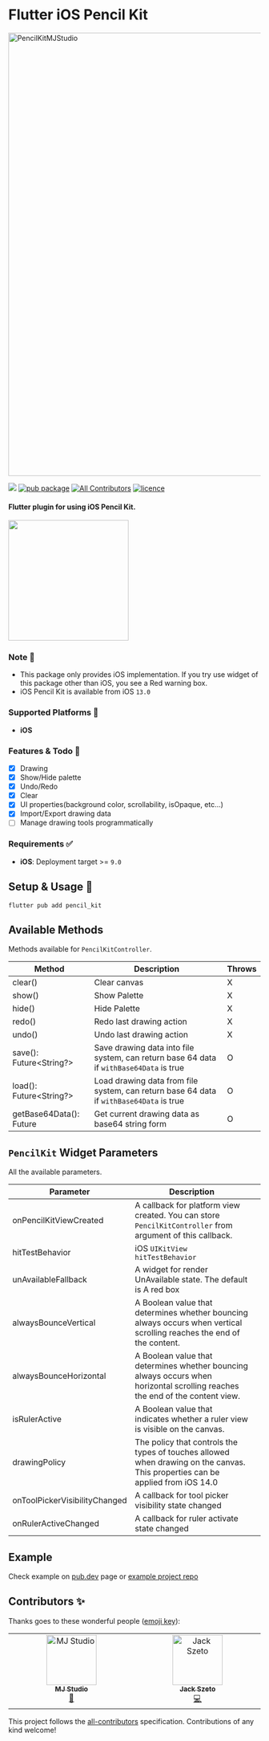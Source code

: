 # Flutter iOS Pencil Kit

<img width="883" alt="PencilKitMJStudio" src="https://user-images.githubusercontent.com/33388801/197379199-56d74575-6f80-4afe-b916-6b09efc4c256.png">


[![](https://github.com/mj-studio-library/flutter-pencilkit/actions/workflows/analyze_and_test.yml/badge.svg?branch=main)](https://github.com/mj-studio-library/flutter-pencilkit)
[![pub package](https://img.shields.io/pub/v/pencil_kit.svg)](https://pub.dev/packages/pencil_kit)
[![All Contributors](https://img.shields.io/badge/all_contributors-1-blue.svg?style=flat-square)](#contributors-)
[![licence](https://img.shields.io/badge/licence-MIT-blue.svg)](https://github.com/mj-studio-library/flutter-pencilkit/blob/main/LICENSE)

#### Flutter plugin for using iOS Pencil Kit.

<img src="https://user-images.githubusercontent.com/33388801/197273399-e602b742-87bc-4e59-85fe-76b80915f448.png" width=240/>

### Note 📒

- This package only provides iOS implementation. If you try use widget of this package other than
  iOS, you see a Red warning box.
- iOS Pencil Kit is available from iOS `13.0`

### Supported Platforms 📱

- **iOS**

### Features & Todo 🌟

- [x] Drawing
- [x] Show/Hide palette
- [x] Undo/Redo
- [x] Clear
- [x] UI properties(background color, scrollability, isOpaque, etc...)
- [x] Import/Export drawing data
- [ ] Manage drawing tools programmatically

### Requirements ✅

* **iOS**: Deployment target >= `9.0`

## Setup & Usage 🎉

```shell
flutter pub add pencil_kit
```

## Available Methods

Methods available for `PencilKitController`.

| Method                          | Description                                                                             | Throws |
|---------------------------------|-----------------------------------------------------------------------------------------|--------|
| clear()                         | Clear canvas                                                                            | X      |
| show()                          | Show Palette                                                                            | X      |
| hide()                          | Hide Palette                                                                            | X      |
| redo()                          | Redo last drawing action                                                                | X      |
| undo()                          | Undo last drawing action                                                                | X      |
| save(): Future<String?>         | Save drawing data into file system, can return base 64 data if `withBase64Data` is true | O      |
| load(): Future<String?>         | Load drawing data from file system, can return base 64 data if `withBase64Data` is true | O      |
| getBase64Data(): Future<String> | Get current drawing data as base64 string form                                          | O      |

## `PencilKit` Widget Parameters

All the available parameters.

| Parameter                     | Description                                                                                                                    |     |
|-------------------------------|--------------------------------------------------------------------------------------------------------------------------------|-----|
| onPencilKitViewCreated        | A callback for platform view created. You can store `PencilKitController` from argument of this callback.                      |     |
| hitTestBehavior               | iOS `UIKitView` `hitTestBehavior`                                                                                              |     |
| unAvailableFallback           | A widget for render UnAvailable state. The default is A red box                                                                |     |
| alwaysBounceVertical          | A Boolean value that determines whether bouncing always occurs when vertical scrolling reaches the end of the content.         |     |
| alwaysBounceHorizontal        | A Boolean value that determines whether bouncing always occurs when horizontal scrolling reaches the end of the content view.  |     |
| isRulerActive                 | A Boolean value that indicates whether a ruler view is visible on the canvas.                                                  |     |
| drawingPolicy                 | The policy that controls the types of touches allowed when drawing on the canvas. This properties can be applied from iOS 14.0 |     |
| onToolPickerVisibilityChanged | A callback for tool picker visibility state changed                                                                            |     |
| onRulerActiveChanged          | A callback for ruler activate state changed                                                                                    |     |

## Example

Check example on [pub.dev](https://pub.dev/packages/pencil_kit/example) page
or [example project repo](example)

## Contributors ✨

Thanks goes to these wonderful people ([emoji key](https://allcontributors.org/docs/en/emoji-key)):

<!-- ALL-CONTRIBUTORS-LIST:START - Do not remove or modify this section -->
<!-- prettier-ignore-start -->
<!-- markdownlint-disable -->
<table>
  <tbody>
    <tr>
      <td align="center" valign="top" width="14.28%"><a href="https://www.mjstudio.net/"><img src="https://avatars.githubusercontent.com/u/33388801?v=4?s=100" width="100px;" alt="MJ Studio"/><br /><sub><b>MJ Studio</b></sub></a><br /><a href="#ideas-mym0404" title="Ideas, Planning, & Feedback">🤔</a></td>
      <td align="center" valign="top" width="14.28%"><a href="https://github.com/jack-szeto"><img src="https://avatars.githubusercontent.com/u/47553851?v=4?s=100" width="100px;" alt="Jack Szeto"/><br /><sub><b>Jack Szeto</b></sub></a><br /><a href="https://github.com/mj-studio-library/flutter-pencilkit/commits?author=jack-szeto" title="Code">💻</a></td>
    </tr>
  </tbody>
</table>

<!-- markdownlint-restore -->
<!-- prettier-ignore-end -->

<!-- ALL-CONTRIBUTORS-LIST:END -->

This project follows the [all-contributors](https://github.com/all-contributors/all-contributors)
specification. Contributions of any kind welcome!
